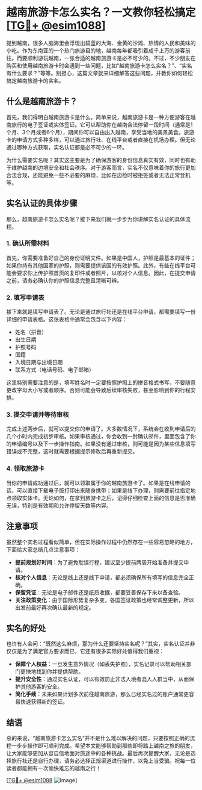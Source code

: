 # 越南旅游卡怎么实名？一文教你轻松搞定[[TG💪+ @esim1088](https://t.me/s/esim1088)]

提到越南，很多人脑海里会浮现出碧蓝的大海、金黄的沙滩、热情的人民和美味的小吃。作为东南亚的一个热门旅游目的地，越南每年都吸引着成千上万的游客前往。而要顺利游玩越南，一张合适的越南旅游卡是必不可少的。不过，不少朋友在购买和使用越南旅游卡时会遇到一些问题，比如“越南旅游卡怎么实名？”、“实名有什么要求？”等等。别担心，这篇文章就来详细解答这些问题，并教你如何轻松搞定越南旅游卡的实名。

## 什么是越南旅游卡？

首先，我们得明白越南旅游卡是什么。简单来说，越南旅游卡是一种方便游客在越南旅行的电子签证或实体签证。它可以帮助你在越南合法停留一段时间（通常是1个月、3个月或者6个月），期间你可以自由出入越南，享受当地的美景美食。旅游卡的申请方式多种多样，可以通过旅行社、在线平台或者直接在机场办理。但无论通过哪种方式获取，实名认证都是必不可少的一环。

为什么需要实名呢？其实这主要是为了确保游客的身份信息真实有效，同时也有助于维护越南的边境安全和社会秩序。对于游客而言，实名不仅意味着你的旅行更加合法合规，还能避免一些不必要的麻烦，比如在边检时被拒签或者无法正常登机等。

## 实名认证的具体步骤

那么，越南旅游卡怎么实名呢？接下来我们就一步步为你讲解实名认证的具体流程。

### 1. 确认所需材料

首先，你需要准备好自己的身份证明文件。如果是中国人，护照是最基本的证件；如果你持有其他国家的护照，则需要提供该国的有效护照。此外，有些在线平台可能会要求你上传护照首页的复印件或者照片，以核对个人信息。因此，在提交申请之前，请务必确认你的护照信息完整且清晰可辨。

### 2. 填写申请表

接下来就是填写申请表了。无论是通过旅行社还是在线平台申请，都需要填写一份详细的申请表格。这张表格中通常会包含以下内容：

- 姓名（拼音）
- 出生日期
- 护照号码
- 国籍
- 入境日期与出境日期
- 联系方式（电话号码、电子邮箱）

这里特别需要注意的是，填写姓名时一定要按照护照上的拼音格式书写，不要随意更改字母大小写或者顺序。否则可能会导致后续审核失败，甚至影响到你的行程安排。

### 3. 提交申请并等待审核

完成上述两步后，就可以提交你的申请了。大多数情况下，系统会在收到申请后的几个小时内完成初步审核。如果审核通过，你会收到一封确认邮件，里面包含了你的申请编号以及下一步操作指南。如果没有通过审核，则可能是因为某些信息填写错误或不完整，这时就需要根据提示修改后再重新提交。

### 4. 领取旅游卡

当你的申请成功通过后，就可以领取属于你的越南旅游卡了。如果是在线申请的话，可以直接下载电子版打印出来随身携带；如果是线下办理，则需要前往指定地点领取实体卡。无论如何，在拿到旅游卡之后，记得仔细检查上面的信息是否准确无误，特别是有效期和允许停留天数等内容。

## 注意事项

虽然整个实名过程看似简单，但在实际操作过程中仍然存在一些容易忽略的地方，下面给大家总结几点注意事项：

- **提前规划好时间**：为了避免耽误行程，建议至少提前两周开始准备并提交申请。
- **核对个人信息**：无论是线上还是线下申请，都必须确保所有填写的信息完全正确。
- **保留凭证**：无论是电子邮件还是纸质收据，都要妥善保存下来以备查验。
- **关注政策变化**：由于国际形势复杂多变，各国签证政策也经常调整更新，所以出发前最好再次确认最新的规定。

## 实名的好处

也许有人会问：“既然这么麻烦，那为什么还要坚持实名呢？”其实，实名认证并非仅仅是为了满足官方要求而已，它还有很多实际好处值得我们重视：

- **保障个人权益**：一旦发生意外情况（如丢失护照），实名记录可以帮助相关部门更快地找到你并提供帮助。
- **提升安全性**：通过实名认证，可以有效防止非法入境者混入人群当中，从而保护其他游客的安全。
- **简化手续**：未来如果计划多次前往越南旅游，那么已经实名过的账户通常更容易快速获得新的签证。

## 结语

总的来说，“越南旅游卡怎么实名”并不是什么难以解决的问题，只要按照正确的流程一步步操作即可顺利完成。希望本文能够帮助到那些即将踏上越南之旅的朋友，让大家能够更加从容自信地面对旅途中的各种挑战。最后再次提醒大家，无论是选择旅行社还是自行办理，请务必选择正规渠道进行操作，以免上当受骗。祝每一位读者都能拥有一次愉快难忘的越南之行！

[[TG💪+ @esim1088](https://t.me/s/esim1088) ![Image](https://i.postimg.cc/4NQfJmqS/Snipaste-2025-05-13-00-14-12.png)]